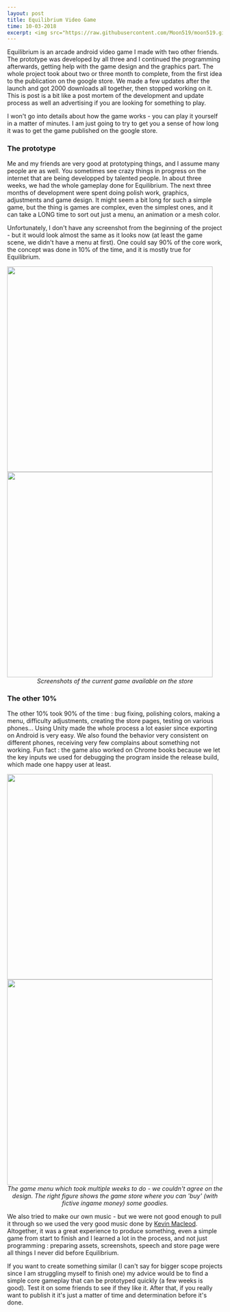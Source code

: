 ```yaml
---
layout: post
title: Equilibrium Video Game
time: 10-03-2018
excerpt: <img src="https://raw.githubusercontent.com/Moon519/moon519.github.io/master/images/equilibrium/equi4.png" width="400" style="float:left;margin-right:15px;"> <p>Equilibrium is an arcade android video game I made with two other friends. The prototype was developed by all three and I continued the programming afterwards, getting help with the game design and the graphics part. The whole project took about two or three month to complete, from the first idea to the publication on the google store. We made a few updates after the launch and got 2000 downloads all together, then stopped working on it. This is post is a bit like a post mortem of the development and update process as well an advertising if you are looking for something to play.</p>
---
```


Equilibrium is an arcade android video game I made with two other friends. The prototype was developed by all three and I continued the programming afterwards, getting help with the game design and the graphics part. The whole project took about two or three month to complete, from the first idea to the publication on the google store.
We made a few updates after the launch and got 2000 downloads all together, then stopped working on it. This is post is a bit like a post mortem of the development and update process as well an advertising if you are looking for something to play.

I won't go into details about how the game works - you can play it yourself in a matter of minutes. I am just going to try to get you a sense of how long it was to get the game published on the google store.

### The prototype

Me and my friends are very good at prototyping things, and I assume many people are as well. You sometimes see crazy things in progress on the internet that are being developped by talented people. In about three weeks, we had the whole gameplay done for Equilibrium.
The next three months of development were spent doing polish work, graphics, adjustments and game design. It might seem a bit long for such a simple game, but the thing is games are complex, even the simplest ones, and it can take a LONG time to sort out just a menu, an animation or a mesh color.

Unfortunately, I don't have any screenshot from the beginning of the project - but it would look almost the same as it looks now (at least the game scene, we didn't have a menu at first). One could say 90% of the core work, the concept was done in 10% of the time, and it is mostly true for Equilibrium.


<img src="https://raw.githubusercontent.com/Moon519/moon519.github.io/master/images/equilibrium/equi2.png" width="480">
<img src="https://raw.githubusercontent.com/Moon519/moon519.github.io/master/images/equilibrium/equi3.png" width="480">

<center><i> Screenshots of the current game available on the store</i></center>


### The other 10%

The other 10% took 90% of the time : bug fixing, polishing colors, making a menu, difficulty adjustments, creating the store pages, testing on various phones... Using Unity made the whole process a lot easier since exporting on Android is very easy.
We also found the behavior very consistent on different phones, receiving very few complains about something not working. Fun fact : the game also worked on Chrome books because we let the key inputs we used for debugging the program inside the release build, which
made one happy user at least.

<img src="https://raw.githubusercontent.com/Moon519/moon519.github.io/master/images/equilibrium/equi6.png" width="480">
<img src="https://raw.githubusercontent.com/Moon519/moon519.github.io/master/images/equilibrium/equi7.png" width="480">

<center><i>The game menu which took multiple weeks to do - we couldn't agree on the design. The right figure shows the game store where you can 'buy' (with fictive ingame money) some goodies.</i></center>

We also tried to make our own music - but we were not good enough to pull it through so we used the very good music done by [Kevin Macleod](https://incompetech.com/). Altogether, it was a great experience to produce something, even a simple game from start to finish and
I learned a lot in the process, and not just programming : preparing assets, screenshots, speech and store page were all things I never did before Equilibrium. 

If you want to create something similar (I can't say for bigger scope projects since I am struggling myself to finish one)
my advice would be to find a simple core gameplay that can be prototyped quickly (a few weeks is good). Test it on some friends to see if they like it. After that, if you really want to publish it it's just a matter of time and determination before it's done.

